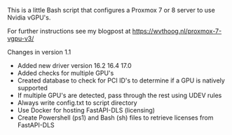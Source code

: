 This is a little Bash script that configures a Proxmox 7 or 8 server to use Nvidia vGPU's. 

For further instructions see my blogpost at https://wvthoog.nl/proxmox-7-vgpu-v3/

Changes in version 1.1
- Added new driver version
    16.2
    16.4
    17.0
- Added checks for multiple GPU's
- Created database to check for PCI ID's to determine if a GPU is natively supported
- If multiple GPU's are detected, pass through the rest using UDEV rules
- Always write config.txt to script directory
- Use Docker for hosting FastAPI-DLS (licensing)
- Create Powershell (ps1) and Bash (sh) files to retrieve licenses from FastAPI-DLS